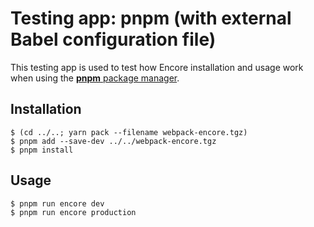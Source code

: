 # Testing app: pnpm (with external Babel configuration file)

This testing app is used to test how Encore installation and usage work when using the [**pnpm** package manager](https://pnpm.io/).

## Installation

```shell
$ (cd ../..; yarn pack --filename webpack-encore.tgz)
$ pnpm add --save-dev ../../webpack-encore.tgz
$ pnpm install
```

## Usage

```
$ pnpm run encore dev
$ pnpm run encore production
```